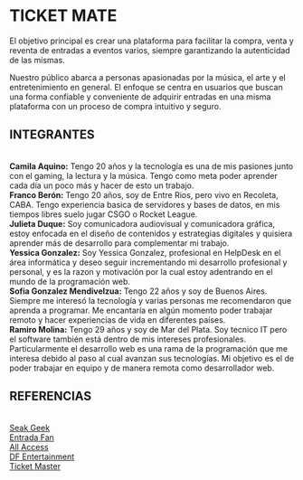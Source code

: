 # TICKET MATE
El objetivo principal es crear una plataforma para facilitar la compra, venta y reventa de entradas a eventos varios, siempre garantizando la autenticidad de las mismas. 

Nuestro público abarca a personas apasionadas por la música, el arte y el entretenimiento en general. El enfoque se centra en usuarios que buscan una forma confiable y conveniente de adquirir entradas en una misma plataforma con un proceso de compra intuitivo y seguro.

## INTEGRANTES
<br/>**Camila Aquino:** Tengo 20 años y la tecnología es una de mis pasiones junto con el gaming, la lectura y la música. Tengo como meta poder aprender cada día un poco más y hacer de esto un trabajo.
<br/>**Franco Berón:** Tengo 20 años, soy de Entre Rios, pero vivo en Recoleta, CABA. Tengo experiencia basica de servidores y bases de datos, en mis tiempos libres suelo jugar CSGO o Rocket League.
<br/>**Julieta Duque:** Soy comunicadora audiovisual y comunicadora gráfica, estoy enfocada en el diseño de contenidos y estrategias digitales y quisiera aprender más de desarrollo para complementar mi trabajo.
<br/>**Yessica Gonzalez:** Soy Yessica Gonzalez, profesional en HelpDesk en el área informática y deseo seguir incrementando mi desarrollo profesional y personal, y es la razon y motivación por la cual estoy adentrando en el mundo de la programación web.
<br/>**Sofia Gonzalez Mendivelzua:** Tengo 22 años y soy de Buenos Aires. Siempre me interesó la tecnología y varias personas me recomendaron que aprenda a programar. Me encantaría en algún momento poder trabajar remoto y hacer experiencias de vida en diferentes países. 
<br/>**Ramiro Molina:** Tengo 29 años y soy de Mar del Plata. Soy tecnico IT pero el software también está dentro de mis intereses profesionales. Particularmente el desarrollo web es una rama de la programación que me interesa debido al paso al cual avanzan sus tecnologías. Mi objetivo es el de poder trabajar en equipo y de manera remota como desarrollador web.

## REFERENCIAS
<br/>[Seak Geek](https://seatgeek.com/)
<br/>[Entrada Fan](https://www.entradafan.com.ar)
<br/>[All Access](https://www.allaccess.com.ar/)
<br/>[DF Entertainment](https://www.dfentertainment.com/)
<br/>[Ticket Master](https://www.ticketmaster.es/)
